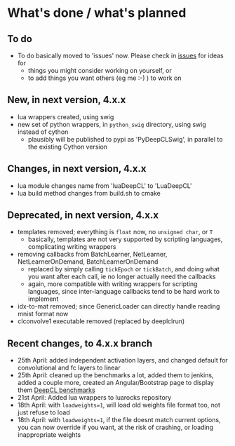 # What's done / what's planned

## To do

* To do basically moved to 'issues' now.  Please check in [issues](https://github.com/hughperkins/DeepCL/issues) for ideas for
  * things you might consider working on yourself, or
  * to add things you want others (eg me :-) ) to work on

## New, in next version, 4.x.x

* lua wrappers created, using swig
* new set of python wrappers, in `python_swig` directory, using swig instead of cython
  * plausibly will be published to pypi as 'PyDeepCLSwig', in parallel to the existing Cython version

## Changes, in next version, 4.x.x

* lua module changes name from 'luaDeepCL' to 'LuaDeepCL'
* lua build method changes from build.sh to cmake

## Deprecated, in next version, 4.x.x

* templates removed; everything is `float` now, no `unsigned char`, or `T`
  * basically, templates are not very
    supported by scripting languages, complicating writing wrappers
* removing callbacks from BatchLearner, NetLearner, NetLearnerOnDemand, BatchLearnerOnDemand
  * replaced by simply calling `tickEpoch` or `tickBatch`, and doing what you want after each call, ie no longer actually need the callbacks
  * again, more compatible with writing wrappers for scripting languages, since inter-language callbacks tend to be hard work to implement
* idx-to-mat removed; since GenericLoader can directly handle reading mnist format now
* clconvolve1 executable removed (replaced by deeplclrun)

## Recent changes, to 4.x.x branch

* 25th April: added independent activation layers, and changed default for convolutional and fc layers to linear
* 25th April: cleaned up the benchmarks a lot, added them to jenkins, added a couple more, created an Angular/Bootstrap page to display them [DeepCL benchmarks](http://hughperkins.github.io/DeepCL/benchmarking/)
* 21st April: Added lua wrappers to luarocks repository
* 18th April: with `loadweights=1`, will load old weights file format too, not just refuse to load
* 18th April: with `loadweights=1`, if the file doesnt match current options, you can now override if you want, at the risk of crashing, or loading inappropriate weights

